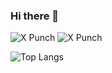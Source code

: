### Hi there 👋

![X Punch](https://github-readme-stats.vercel.app/api?username=xpunch&show_icons=true)
![X Punch](https://github-readme-stats.vercel.app/api?username=x-punch&show_icons=true)

![Top Langs](https://github-readme-stats.vercel.app/api/top-langs/?username=xpunch&hide=less,C%23,TypeScript&layout=compact)
